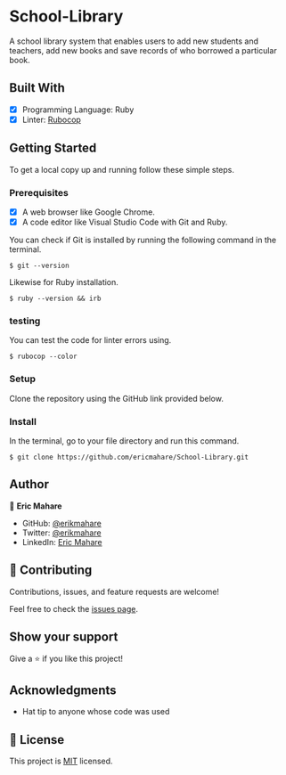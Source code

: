 # School-Library
A school library system that enables users to add new students and teachers, add new books and save records of who borrowed a particular book.

## Built With

- [x] Programming Language: Ruby
- [x] Linter: [Rubocop](https://rubocop.org/)

## Getting Started

To get a local copy up and running follow these simple steps.

### Prerequisites

- [x] A web browser like Google Chrome.
- [x] A code editor like Visual Studio Code with Git and Ruby.

You can check if Git is installed by running the following command in the terminal.
```
$ git --version
```

Likewise for Ruby installation.
```
$ ruby --version && irb
```
### testing 

You can test the code for linter errors using.
```
$ rubocop --color
```
### Setup

Clone the repository using the GitHub link provided below.

### Install

In the terminal, go to your file directory and run this command.

```
$ git clone https://github.com/ericmahare/School-Library.git

```
## Author

👤 **Eric Mahare**

- GitHub: [@erikmahare](https://github.com/ericmahare) 
- Twitter: [@erikmahare](https://twitter.com/erikmahare) 
- LinkedIn: [Eric Mahare](https://www.linkedin.com/in/eric-mahare-358944183/) 


## 🤝 Contributing

Contributions, issues, and feature requests are welcome!

Feel free to check the [issues page](../../issues/).

## Show your support

Give a ⭐️ if you like this project!

## Acknowledgments

- Hat tip to anyone whose code was used

## 📝 License

This project is [MIT](./MIT.md) licensed.